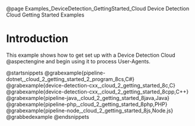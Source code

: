 @page Examples_DeviceDetection_GettingStarted_Cloud Device Detection Cloud Getting Started Examples

# Introduction

This example shows how to get set up with a Device Detection Cloud @aspectengine and begin
using it to process User-Agents.

@startsnippets
@grabexample{pipeline-dotnet,_cloud_2_getting_started_2_program_8cs,C#}
@grabexample{device-detection-cxx,_cloud_2_getting_started_8c,C}
@grabexample{device-detection-cxx,_cloud_2_getting_started_8cpp,C++}
@grabexample{pipeline-java,_cloud_2_getting_started_8java,Java}
@grabexample{pipeline-php,_cloud_2_getting_started_8php,PHP}
@grabexample{pipeline-node,_cloud_2_getting_started_8js,Node.js}
@grabbedexample
@endsnippets
